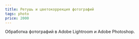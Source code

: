```yaml
---
title: Ретушь и цветокоррекция фотографий
tags: photo
price: 2000
---
```


Обработка фотографий в Adobe Lightroom и Adobe Photoshop.


